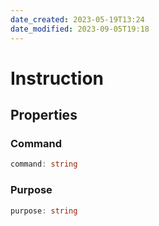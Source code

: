 ```yaml
---
date_created: 2023-05-19T13:24
date_modified: 2023-09-05T19:18
---
```

# Instruction

## Properties

### Command

```ts
command: string
```

### Purpose

```ts
purpose: string
```
